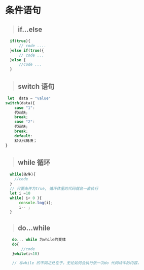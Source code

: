 #  条件语句

> ## if...else 
```javascript
  if(true){
      // code ....
  }else if(true){
      // code ...
  }else {
      //code ...
  }
```
> ## switch 语句
```javascript
 let  data = "value"
switch(data){
    case "1":
    代码快;
    break;
    case "2":
    代码块;
    break;
    default:
    默认代码块；
}

```
> ## while  循环
```javascript
  while(条件){
    //code
  }
  // 只要条件为true, 循环体里的代码就会一直执行
  let i =10
  while( i< 0 ){
      console.log(i);
      i-- ;
  }
```

> ## do...while 
```javascript
   do... while 为while的变体
   do{
       //code
   }while(i<10)

   // 与while 的不同之处在于，无论如何会执行依一次do 代码块中的内容，
```